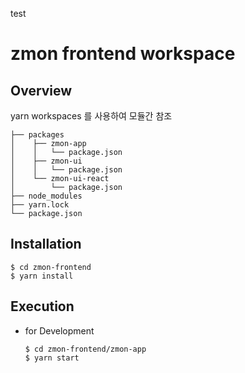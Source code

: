 test
# zmon frontend workspace

## Overview
yarn workspaces 를 사용하여 모듈간 참조
```
├── packages
│    ├── zmon-app
│    │   └── package.json
│    ├── zmon-ui
│    │   └── package.json
│    └── zmon-ui-react
│        └── package.json
├── node_modules
├── yarn.lock
└── package.json
```

## Installation
```
$ cd zmon-frontend
$ yarn install
```

## Execution
- for Development
    ```
    $ cd zmon-frontend/zmon-app
    $ yarn start
    ```
